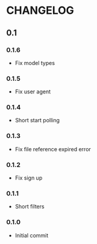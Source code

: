 # CHANGELOG

## 0.1

### 0.1.6

- Fix model types

### 0.1.5

- Fix user agent

### 0.1.4

- Short start polling

### 0.1.3

- Fix file reference expired error

### 0.1.2

- Fix sign up

### 0.1.1

- Short filters

### 0.1.0

- Initial commit
